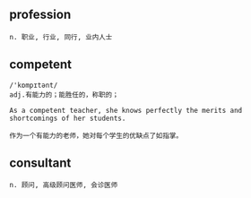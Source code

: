 
## profession
```
n. 职业, 行业, 同行, 业内人士
```

## competent
```
/'kɒmpɪtənt/
adj.有能力的；能胜任的，称职的；

As a competent teacher, she knows perfectly the merits and shortcomings of her students.

作为一个有能力的老师，她对每个学生的优缺点了如指掌。
```

## consultant
```
n. 顾问, 高级顾问医师, 会诊医师
```